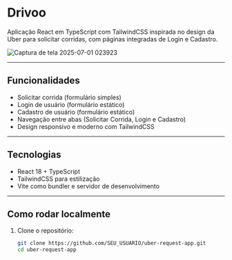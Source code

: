 
# Drivoo

Aplicação React em TypeScript com TailwindCSS inspirada no design da Uber para solicitar corridas, com páginas integradas de Login e Cadastro.

![Captura de tela 2025-07-01 023923](https://github.com/user-attachments/assets/ab93a4a3-eb2f-44d9-b708-938e0c069c27)

---

## Funcionalidades

- Solicitar corrida (formulário simples)
- Login de usuário (formulário estático)
- Cadastro de usuário (formulário estático)
- Navegação entre abas (Solicitar Corrida, Login e Cadastro)
- Design responsivo e moderno com TailwindCSS

---

## Tecnologias

- React 18 + TypeScript
- TailwindCSS para estilização
- Vite como bundler e servidor de desenvolvimento

---

## Como rodar localmente

1. Clone o repositório:
   ```bash
   git clone https://github.com/SEU_USUARIO/uber-request-app.git
   cd uber-request-app
